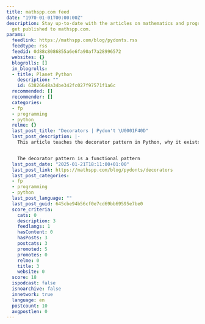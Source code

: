 ```yaml
---
title: mathspp.com feed
date: "1970-01-01T00:00:00Z"
description: Stay up-to-date with the articles on mathematics and programming that
  get published to mathspp.com.
params:
  feedlink: https://mathspp.com/blog/pydonts.rss
  feedtype: rss
  feedid: 0d88c8086855a6e6fa90af7a28996572
  websites: {}
  blogrolls: []
  in_blogrolls:
  - title: Planet Python
    description: ""
    id: 63826648a34be342fc027f97571f1a6c
  recommended: []
  recommender: []
  categories:
  - fp
  - programming
  - python
  relme: {}
  last_post_title: "Decorators | Pydon't \U0001F40D"
  last_post_description: |-
    This article teaches the decorator pattern in Python, why it exists, how to use it, and when to use it to write efficient and idiomatic Python code.


    The decorator pattern is a functional pattern
  last_post_date: "2025-01-21T18:11:00+01:00"
  last_post_link: https://mathspp.com/blog/pydonts/decorators
  last_post_categories:
  - fp
  - programming
  - python
  last_post_language: ""
  last_post_guid: 645cbe94b56cf0e7cd69bb69595e7be0
  score_criteria:
    cats: 0
    description: 3
    feedlangs: 1
    hasContent: 0
    hasPosts: 3
    postcats: 3
    promoted: 5
    promotes: 0
    relme: 0
    title: 3
    website: 0
  score: 18
  ispodcast: false
  isnoarchive: false
  innetwork: true
  language: en
  postcount: 10
  avgpostlen: 0
---
```

